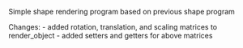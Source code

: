 Simple shape rendering program based on previous shape program

Changes:
	- added rotation, translation, and scaling matrices to render_object
	- added setters and getters for above matrices
